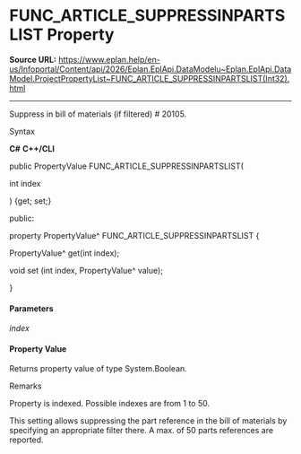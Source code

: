 # FUNC_ARTICLE_SUPPRESSINPARTSLIST Property

**Source URL:** https://www.eplan.help/en-us/Infoportal/Content/api/2026/Eplan.EplApi.DataModelu~Eplan.EplApi.DataModel.ProjectPropertyList~FUNC_ARTICLE_SUPPRESSINPARTSLIST(Int32).html

---

Suppress in bill of materials (if filtered) # 20105.

Syntax

**C#**
**C++/CLI**


public PropertyValue FUNC_ARTICLE_SUPPRESSINPARTSLIST( 

   int index

) {get; set;}

public:

property PropertyValue^ FUNC_ARTICLE_SUPPRESSINPARTSLIST {

   PropertyValue^ get(int index);

   void set (int index, PropertyValue^ value);

}


#### Parameters

*index*

#### Property Value

Returns property value of type System.Boolean.

Remarks

Property is indexed. Possible indexes are from 1 to 50.

This setting allows suppressing the part reference in the bill of materials by specifying an appropriate filter there. A max. of 50 parts references are reported.
